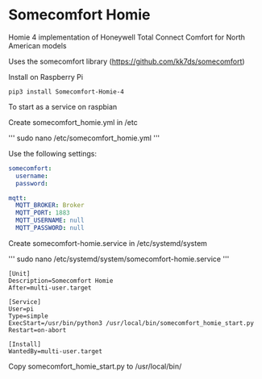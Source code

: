 # Somecomfort Homie

Homie 4 implementation of Honeywell Total Connect Comfort for North American models

Uses the somecomfort library (https://github.com/kk7ds/somecomfort)

Install on Raspberry Pi

```
pip3 install Somecomfort-Homie-4
```

To start as a service on raspbian 

Create somecomfort_homie.yml in /etc 

'''
sudo nano /etc/somecomfort_homie.yml
'''

Use the following settings:

```yaml
somecomfort:
  username: 
  password: 

mqtt:
  MQTT_BROKER: Broker
  MQTT_PORT: 1883
  MQTT_USERNAME: null
  MQTT_PASSWORD: null
```

Create somecomfort-homie.service in /etc/systemd/system

'''
sudo nano /etc/systemd/system/somecomfort-homie.service
'''


```service
[Unit]
Description=Somecomfort Homie
After=multi-user.target

[Service]
User=pi
Type=simple
ExecStart=/usr/bin/python3 /usr/local/bin/somecomfort_homie_start.py
Restart=on-abort

[Install]
WantedBy=multi-user.target
```

Copy somecomfort_homie_start.py to /usr/local/bin/


